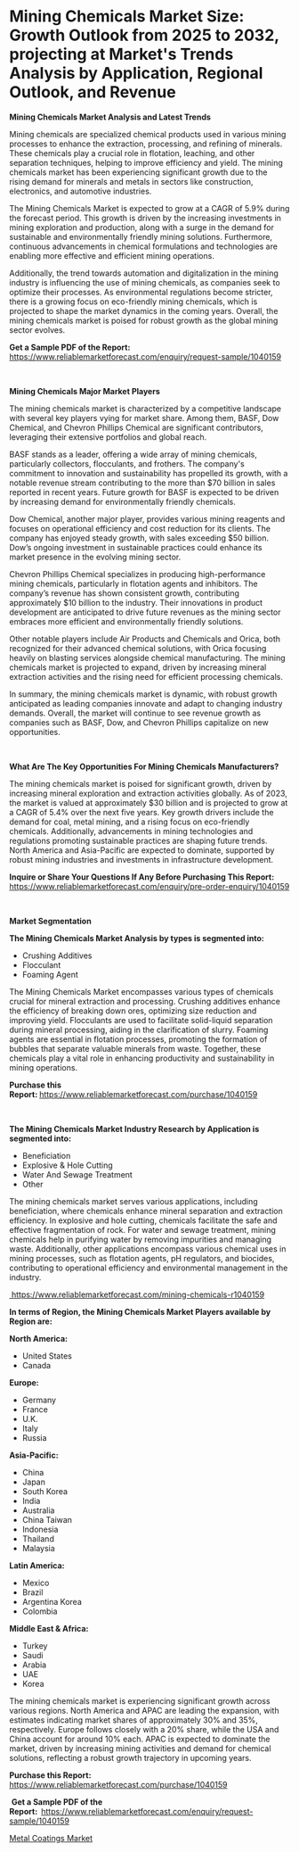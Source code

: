 <p><h1>Mining Chemicals Market Size: Growth Outlook from 2025 to 2032, projecting at Market's Trends Analysis by Application, Regional Outlook, and Revenue</h1></p><p><strong>Mining Chemicals Market Analysis and Latest Trends</strong></p>
<p><p>Mining chemicals are specialized chemical products used in various mining processes to enhance the extraction, processing, and refining of minerals. These chemicals play a crucial role in flotation, leaching, and other separation techniques, helping to improve efficiency and yield. The mining chemicals market has been experiencing significant growth due to the rising demand for minerals and metals in sectors like construction, electronics, and automotive industries.</p><p>The Mining Chemicals Market is expected to grow at a CAGR of 5.9% during the forecast period. This growth is driven by the increasing investments in mining exploration and production, along with a surge in the demand for sustainable and environmentally friendly mining solutions. Furthermore, continuous advancements in chemical formulations and technologies are enabling more effective and efficient mining operations. </p><p>Additionally, the trend towards automation and digitalization in the mining industry is influencing the use of mining chemicals, as companies seek to optimize their processes. As environmental regulations become stricter, there is a growing focus on eco-friendly mining chemicals, which is projected to shape the market dynamics in the coming years. Overall, the mining chemicals market is poised for robust growth as the global mining sector evolves.</p></p>
<p><strong>Get a Sample PDF of the Report:&nbsp;</strong> <a href="https://www.reliablemarketforecast.com/enquiry/request-sample/1040159?utm_campaign=2274&utm_medium=2&utm_source=Github&utm_content=ia&utm_term=31012025&utm_id=mining-chemicals">https://www.reliablemarketforecast.com/enquiry/request-sample/1040159</a></p>
<p>&nbsp;</p>
<p><strong>Mining Chemicals Major Market Players</strong></p>
<p><p>The mining chemicals market is characterized by a competitive landscape with several key players vying for market share. Among them, BASF, Dow Chemical, and Chevron Phillips Chemical are significant contributors, leveraging their extensive portfolios and global reach.</p><p>BASF stands as a leader, offering a wide array of mining chemicals, particularly collectors, flocculants, and frothers. The company's commitment to innovation and sustainability has propelled its growth, with a notable revenue stream contributing to the more than $70 billion in sales reported in recent years. Future growth for BASF is expected to be driven by increasing demand for environmentally friendly chemicals.</p><p>Dow Chemical, another major player, provides various mining reagents and focuses on operational efficiency and cost reduction for its clients. The company has enjoyed steady growth, with sales exceeding $50 billion. Dow’s ongoing investment in sustainable practices could enhance its market presence in the evolving mining sector.</p><p>Chevron Phillips Chemical specializes in producing high-performance mining chemicals, particularly in flotation agents and inhibitors. The company’s revenue has shown consistent growth, contributing approximately $10 billion to the industry. Their innovations in product development are anticipated to drive future revenues as the mining sector embraces more efficient and environmentally friendly solutions.</p><p>Other notable players include Air Products and Chemicals and Orica, both recognized for their advanced chemical solutions, with Orica focusing heavily on blasting services alongside chemical manufacturing. The mining chemicals market is projected to expand, driven by increasing mineral extraction activities and the rising need for efficient processing chemicals.</p><p>In summary, the mining chemicals market is dynamic, with robust growth anticipated as leading companies innovate and adapt to changing industry demands. Overall, the market will continue to see revenue growth as companies such as BASF, Dow, and Chevron Phillips capitalize on new opportunities.</p></p>
<p>&nbsp;</p>
<p><strong>What Are The Key Opportunities For Mining Chemicals Manufacturers?</strong></p>
<p><p>The mining chemicals market is poised for significant growth, driven by increasing mineral exploration and extraction activities globally. As of 2023, the market is valued at approximately $30 billion and is projected to grow at a CAGR of 5.4% over the next five years. Key growth drivers include the demand for coal, metal mining, and a rising focus on eco-friendly chemicals. Additionally, advancements in mining technologies and regulations promoting sustainable practices are shaping future trends. North America and Asia-Pacific are expected to dominate, supported by robust mining industries and investments in infrastructure development.</p></p>
<p><strong>Inquire or Share Your Questions If Any Before Purchasing This Report:</strong> <a href="https://www.reliablemarketforecast.com/enquiry/pre-order-enquiry/1040159?utm_campaign=2274&utm_medium=2&utm_source=Github&utm_content=ia&utm_term=31012025&utm_id=mining-chemicals">https://www.reliablemarketforecast.com/enquiry/pre-order-enquiry/1040159</a></p>
<p>&nbsp;</p>
<p><strong>Market Segmentation</strong></p>
<p><strong>The Mining Chemicals Market Analysis by types is segmented into:</strong></p>
<p><ul><li>Crushing Additives</li><li>Flocculant</li><li>Foaming Agent</li></ul></p>
<p><p>The Mining Chemicals Market encompasses various types of chemicals crucial for mineral extraction and processing. Crushing additives enhance the efficiency of breaking down ores, optimizing size reduction and improving yield. Flocculants are used to facilitate solid-liquid separation during mineral processing, aiding in the clarification of slurry. Foaming agents are essential in flotation processes, promoting the formation of bubbles that separate valuable minerals from waste. Together, these chemicals play a vital role in enhancing productivity and sustainability in mining operations.</p></p>
<p><strong>Purchase this Report:&nbsp;</strong><a href="https://www.reliablemarketforecast.com/purchase/1040159?utm_campaign=2274&utm_medium=2&utm_source=Github&utm_content=ia&utm_term=31012025&utm_id=mining-chemicals">https://www.reliablemarketforecast.com/purchase/1040159</a></p>
<p>&nbsp;</p>
<p><strong>The Mining Chemicals Market Industry Research by Application is segmented into:</strong></p>
<p><ul><li>Beneficiation</li><li>Explosive & Hole Cutting</li><li>Water And Sewage Treatment</li><li>Other</li></ul></p>
<p><p>The mining chemicals market serves various applications, including beneficiation, where chemicals enhance mineral separation and extraction efficiency. In explosive and hole cutting, chemicals facilitate the safe and effective fragmentation of rock. For water and sewage treatment, mining chemicals help in purifying water by removing impurities and managing waste. Additionally, other applications encompass various chemical uses in mining processes, such as flotation agents, pH regulators, and biocides, contributing to operational efficiency and environmental management in the industry.</p></p>
<p><a href="https://www.reliablemarketforecast.com/mining-chemicals-r1040159?utm_campaign=2274&utm_medium=2&utm_source=Github&utm_content=ia&utm_term=31012025&utm_id=mining-chemicals">&nbsp;https://www.reliablemarketforecast.com/mining-chemicals-r1040159</a></p>
<p><strong>In terms of Region, the Mining Chemicals Market Players available by Region are:</strong></p>
<p>
    <p> <strong> North America: </strong>
        <ul>
            <li>United States</li>
            <li>Canada</li>
        </ul>
        </p> 
    <p> <strong> Europe: </strong>
        <ul>
            <li>Germany</li>
            <li>France</li>
            <li>U.K.</li>
            <li>Italy</li>
            <li>Russia</li>
        </ul>
        </p> 
    <p> <strong> Asia-Pacific: </strong>
        <ul>
            <li>China</li>
            <li>Japan</li>
            <li>South Korea</li>
            <li>India</li>
            <li>Australia</li>
            <li>China Taiwan</li>
            <li>Indonesia</li>
            <li>Thailand</li>
            <li>Malaysia</li>
        </ul>
        </p> 
    <p> <strong> Latin America: </strong>
        <ul>
            <li>Mexico</li>
            <li>Brazil</li>
            <li>Argentina Korea</li>
            <li>Colombia</li>
        </ul>
        </p> 
    <p> <strong> Middle East & Africa: </strong>
        <ul>
            <li>Turkey</li>
            <li>Saudi</li>
            <li>Arabia</li>
            <li>UAE</li>
            <li>Korea</li>
        </ul>
    </p>
    </p>
<p><p>The mining chemicals market is experiencing significant growth across various regions. North America and APAC are leading the expansion, with estimates indicating market shares of approximately 30% and 35%, respectively. Europe follows closely with a 20% share, while the USA and China account for around 10% each. APAC is expected to dominate the market, driven by increasing mining activities and demand for chemical solutions, reflecting a robust growth trajectory in upcoming years.</p></p>
<p><strong>Purchase this Report: </strong><a href="https://www.reliablemarketforecast.com/purchase/1040159?utm_campaign=2274&utm_medium=2&utm_source=Github&utm_content=ia&utm_term=31012025&utm_id=mining-chemicals">https://www.reliablemarketforecast.com/purchase/1040159</a></p>
<p>&nbsp;<strong>Get a Sample PDF of the Report:&nbsp;&nbsp;</strong><a href="https://www.reliablemarketforecast.com/enquiry/request-sample/1040159?utm_campaign=2274&utm_medium=2&utm_source=Github&utm_content=ia&utm_term=31012025&utm_id=mining-chemicals">https://www.reliablemarketforecast.com/enquiry/request-sample/1040159</a></p>
<p><strong></strong></p>
<p><p><a href="https://github.com/AngelaWalsh696/Market-Research-Report-List-1/blob/main/metal-coatings-market.md?utm_campaign=2274&utm_medium=2&utm_source=Github&utm_content=ia&utm_term=31012025&utm_id=mining-chemicals">Metal Coatings Market</a></p></p>